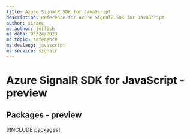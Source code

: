 ```yaml
---
title: Azure SignalR SDK for JavaScript
description: Reference for Azure SignalR SDK for JavaScript
author: xirzec
ms.author: jeffish
ms.data: 03/24/2023
ms.topic: reference
ms.devlang: javascript
ms.service: signalr
---
```

# Azure SignalR SDK for JavaScript - preview
## Packages - preview
[!INCLUDE [packages](signalr-index.md)]